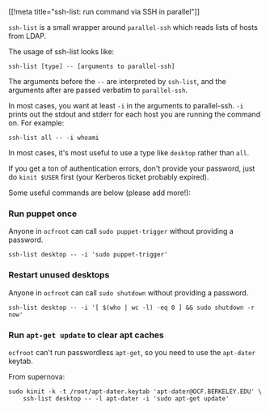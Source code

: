 [[!meta title="ssh-list: run command via SSH in parallel"]]

`ssh-list` is a small wrapper around `parallel-ssh` which reads lists of hosts
from LDAP.

The usage of ssh-list looks like:

    ssh-list [type] -- [arguments to parallel-ssh]

The arguments before the `--` are interpreted by `ssh-list`, and the arguments
after are passed verbatim to `parallel-ssh`.

In most cases, you want at least `-i` in the arguments to parallel-ssh. `-i`
prints out the stdout and stderr for each host you are running the command on.
For example:

    ssh-list all -- -i whoami

In most cases, it's most useful to use a type like `desktop` rather than `all`.

If you get a ton of authentication errors, don't provide your password, just do
`kinit $USER` first (your Kerberos ticket probably expired).

Some useful commands are below (please add more!):

### Run puppet once

Anyone in `ocfroot` can call `sudo puppet-trigger` without providing a
password.

    ssh-list desktop -- -i 'sudo puppet-trigger'

### Restart unused desktops

Anyone in `ocfroot` can call `sudo shutdown` without providing a password.

    ssh-list desktop -- -i '[ $(who | wc -l) -eq 0 ] && sudo shutdown -r now'

### Run `apt-get update` to clear apt caches

`ocfroot` can't run passwordless `apt-get`, so you need to use the `apt-dater`
keytab.

From supernova:

    sudo kinit -k -t /root/apt-dater.keytab 'apt-dater@OCF.BERKELEY.EDU' \
        ssh-list desktop -- -l apt-dater -i 'sudo apt-get update'
